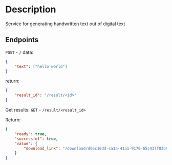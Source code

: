 # Description
Service for generating handwritten text out of digital text

## Endpoints

`POST` - `/`
data: 
```json
{
    "text": ["hello world"]
}
```
return:
```json
{
    "result_id": "/result/<id>"
}
```
Get results:
`GET` - `/result/<result_id>`

Return:
```json
{
    "ready": true,
    "successful": true,
    "value": {
        "download_link": "/download/d6ec16dd-ca1a-41a1-9170-65c437f83b96"
    }
}
```